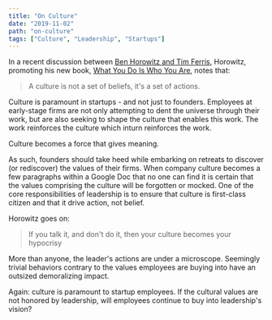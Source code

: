 ```yaml
---
title: "On Culture"
date: "2019-11-02"
path: "on-culture"
tags: ["Culture", "Leadership", "Startups"]
---
```


In a recent discussion between [Ben Horowitz and Tim Ferris](https://tim.blog/2019/10/24/ben-horowitz/), Horowitz, promoting his new book, [What You Do Is Who You Are](https://www.amazon.com/What-You-Do-Who-Are/dp/0062871331/), notes that:

> A culture is not a set of beliefs, it's a set of actions.

Culture is paramount in startups - and not just to founders. Employees at early-stage firms are not only attempting to dent the universe through their work, but are also seeking to shape the culture that enables this work. The work reinforces the culture which inturn reinforces the work.

Culture becomes a force that gives meaning.

As such, founders should take heed while embarking on retreats to discover (or rediscover) the values of their firms. When company culture becomes a few paragraphs within a Google Doc that no one can find it is certain that the values comprising the culture will be forgotten or mocked. One of the core responsibilities of leadership is to ensure that culture is first-class citizen and that it drive action, not belief.

Horowitz goes on:

> If you talk it, and don't do it, then your culture becomes your hypocrisy

More than anyone, the leader's actions are under a microscope. Seemingly trivial behaviors contrary to the values employees are buying into have an outsized demoralizing impact.

Again: culture is paramount to startup employees. If the cultural values are not honored by leadership, will employees continue to buy into leadership's vision?
